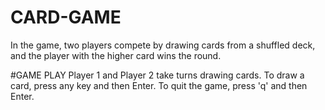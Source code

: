 # CARD-GAME
In the game, two players compete by drawing cards from a shuffled deck, and the player with the higher card wins the round.

#GAME PLAY
Player 1 and Player 2 take turns drawing cards. 
To draw a card, press any key and then Enter. 
To quit the game, press 'q' and then Enter.
